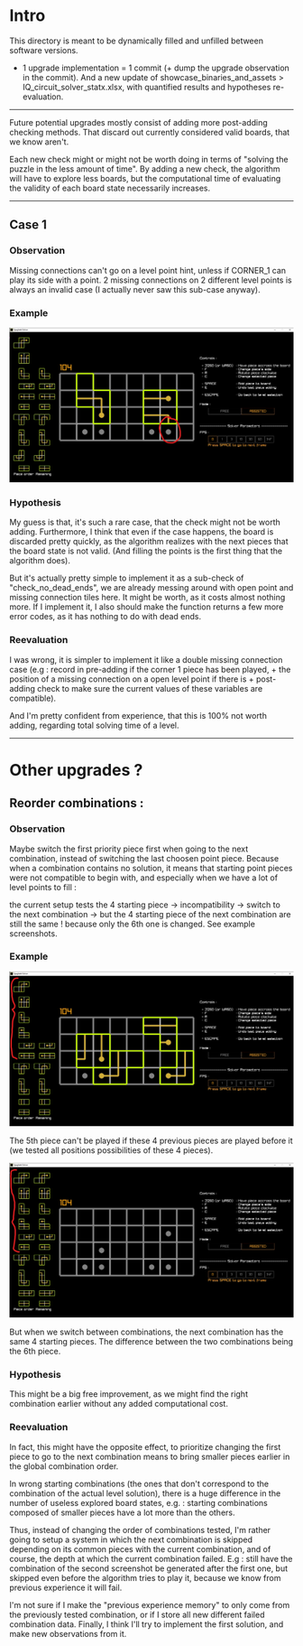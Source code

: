 # Intro

This directory is meant to be dynamically filled and unfilled between software versions.

- 1 upgrade implementation = 1 commit (+ dump the upgrade observation in the commit).
  And a new update of showcase_binaries_and_assets > IQ_circuit_solver_statx.xlsx, with quantified results and hypotheses re-evaluation.

---

Future potential upgrades mostly consist of adding more post-adding checking methods.
That discard out currently considered valid boards, that we know aren't.

Each new check might or might not be worth doing in terms of "solving the puzzle in the less amount of time".
By adding a new check, the algorithm will have to explore less boards, but the computational time of evaluating the validity of each board state necessarily increases.

---

## Case 1

### Observation

Missing connections can't go on a level point hint, unless if CORNER_1 can play its side with a point.
2 missing connections on 2 different level points is always an invalid case (I actually never saw this sub-case anyway).

### Example

<img src="https://github.com/adrienduque/IQ_circuit_solver/blob/master/potential_upgrades/1.1.png">

### Hypothesis

My guess is that, it's such a rare case, that the check might not be worth adding. Furthermore, I think that even if the case happens, the board is discarded pretty quickly, as the algorithm realizes with the next pieces that the board state is not valid. (And filling the points is the first thing that the algorithm does).

But it's actually pretty simple to implement it as a sub-check of "check_no_dead_ends", we are already messing around with open point and missing connection tiles here. It might be worth, as it costs almost nothing more.
If I implement it, I also should make the function returns a few more error codes, as it has nothing to do with dead ends.

### Reevaluation

I was wrong, it is simpler to implement it like a double missing connection case (e.g : record in pre-adding if the corner 1 piece has been played, + the position of a missing connection on a open level point if there is + post-adding check to make sure the current values of these variables are compatible).

And I'm pretty confident from experience, that this is 100% not worth adding, regarding total solving time of a level.

---

# Other upgrades ?

## Reorder combinations :

### Observation

Maybe switch the first priority piece first when going to the next combination, instead of switching the last choosen point piece. Because when a combination contains no solution, it means that starting point pieces were not compatible to begin with, and especially when we have a lot of level points to fill :

the current setup tests the 4 starting piece -> incompatibility -> switch to the next combination -> but the 4 starting piece of the next combination are still the same ! because only the 6th one is changed. See example screenshots.

### Example

<img src="https://github.com/adrienduque/IQ_circuit_solver/blob/master/potential_upgrades/dumb_combination_order_1.png">

The 5th piece can't be played if these 4 previous pieces are played before it (we tested all positions possibilities of these 4 pieces).

<img src="https://github.com/adrienduque/IQ_circuit_solver/blob/master/potential_upgrades/dumb_combination_order_2.png">

But when we switch between combinations, the next combination has the same 4 starting pieces. The difference between the two combinations being the 6th piece.

### Hypothesis

This might be a big free improvement, as we might find the right combination earlier without any added computational cost.

### Reevaluation

In fact, this might have the opposite effect, to prioritize changing the first piece to go to the next combination means to bring smaller pieces earlier in the global combination order.

In wrong starting combinations (the ones that don't correspond to the combination of the actual level solution), there is a huge difference in the number of useless explored board states, e.g. : starting combinations composed of smaller pieces have a lot more than the others.

Thus, instead of changing the order of combinations tested, I'm rather going to setup a system in which the next combination is skipped depending on its common pieces with the current combination, and of course, the depth at which the current combination failed. E.g : still have the combination of the second screenshot be generated after the first one, but skipped even before the algorithm tries to play it, because we know from previous experience it will fail.

I'm not sure if I make the "previous experience memory" to only come from the previously tested combination, or if I store all new different failed combination data. Finally, I think I'll try to implement the first solution, and make new observations from it.
